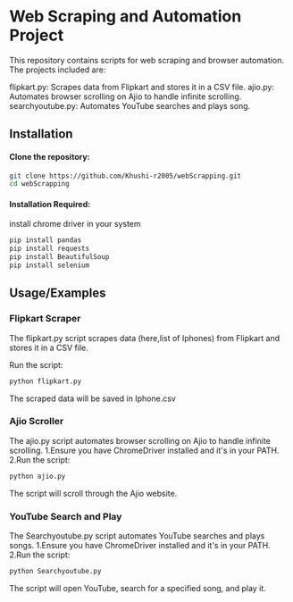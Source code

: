 
# Web Scraping and Automation Project

This repository contains scripts for web scraping and browser automation. The projects included are:

flipkart.py: Scrapes data from Flipkart and stores it in a CSV file.
ajio.py: Automates browser scrolling on Ajio to handle infinite scrolling.
searchyoutube.py: Automates YouTube searches and plays song.




## Installation

#### Clone the repository:

```bash
git clone https://github.com/Khushi-r2005/webScrapping.git
cd webScrapping
```
#### Installation Required:

install chrome driver in your system
```bash
pip install pandas
pip install requests
pip install BeautifulSoup
pip install selenium
```
## Usage/Examples

### Flipkart Scraper
The flipkart.py script scrapes data (here,list of Iphones) from Flipkart and stores it in a CSV file.

Run the script:
```bash
python flipkart.py
```
The scraped data will be saved in Iphone.csv

### Ajio Scroller
The ajio.py script automates browser scrolling on Ajio to handle infinite scrolling.
1.Ensure you have ChromeDriver installed and it's in your PATH.
2.Run the script:
```bash
python ajio.py
```
The script will scroll through the Ajio website.

### YouTube Search and Play
The Searchyoutube.py script automates YouTube searches and plays songs.
1.Ensure you have ChromeDriver installed and it's in your PATH.
2.Run the script:
```bash
python Searchyoutube.py
```
The script will open YouTube, search for a specified song, and play it.
